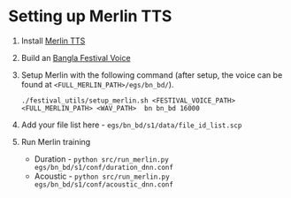 #  Setting up Merlin TTS
1. Install [Merlin TTS](https://github.com/CSTR-Edinburgh/merlin/)

2. Build an [Bangla Festival Voice](https://github.com/googlei18n/language-resources/tree/master/bn/festvox)

3. Setup Merlin with the following command (after setup, the voice can be found at ```<FULL_MERLIN_PATH>/egs/bn_bd/```).

   ```./festival_utils/setup_merlin.sh <FESTIVAL_VOICE_PATH> <FULL_MERLIN_PATH> <WAV_PATH>  bn bn_bd 16000```

4. Add your file list here - ```egs/bn_bd/s1/data/file_id_list.scp```

5. Run Merlin training
    
   - Duration - ```python src/run_merlin.py egs/bn_bd/s1/conf/duration_dnn.conf```
   - Acoustic - ```python src/run_merlin.py egs/bn_bd/s1/conf/acoustic_dnn.conf```
